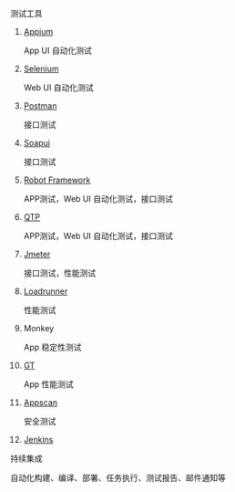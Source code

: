 测试工具

1. [Appium](http://appium.io) 

    App UI 自动化测试

2. [Selenium](https://www.seleniumhq.org)

    Web UI 自动化测试

3. [Postman](https://www.getpostman.com)

    接口测试

4. [Soapui](https://www.soapui.org)

    接口测试
    
5. [Robot Framework](http://robotframework.org)

    APP测试，Web UI 自动化测试，接口测试

6. [QTP](https://software.microfocus.com/en-us/products/unified-functional-automated-testing/overview)

    APP测试，Web UI 自动化测试，接口测试
    
7. [Jmeter](https://jmeter.apache.org) 

    接口测试，性能测试
    
8. [Loadrunner](https://software.microfocus.com/en-us/products/loadrunner-load-testing/overview)

    性能测试
    
9. Monkey

    App 稳定性测试
    
10. [GT](https://gt.qq.com)

    App 性能测试
    
11. [Appscan](https://www.ibm.com/developerworks/downloads/r/appscan/)

    安全测试

12. [Jenkins](https://jenkins.io)

持续集成

自动化构建、编译、部署、任务执行、测试报告、邮件通知等

